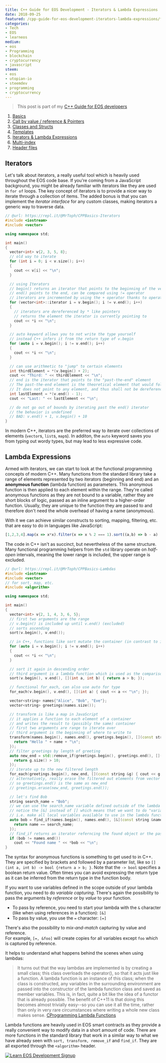 ```yaml
---
title: C++ Guide for EOS Development - Iterators & Lambda Expressions
date: 2018-09-25
featured: /cpp-guide-for-eos-development-iterators-lambda-expressions/featured.png
categories:
- Tech
- EOS
- learneos
medium:
- eos
- Programming
- blockchain
- cryptocurrency
- javascript
steem:
- eos
- utopian-io
- steemdev
- programming
- cryptocurrency
---
```


> This post is part of my [C++ Guide for EOS developers](/categories/learneos)

1. [Basics](/cpp-guide-for-eos-development-basics/)
1. [Call by value / reference & Pointers](/cpp-guide-for-eos-development-call-by-value-reference/)
1. [Classes and Structs](/cpp-guide-for-eos-development-classes-and-structs/)
1. [Templates](/cpp-guide-for-eos-development-templates)
1. [Iterators & Lambda Expressions](/cpp-guide-for-eos-development-iterators-lambda-expressions)
1. [Multi-index](/cpp-guide-for-eos-development-multi-index)
1. [Header files](/cpp-guide-for-eos-development-header-files)

## Iterators

Let's talk about iterators, a really useful tool which is heavily used throughout the EOS code base.
If you're coming from a JavaScript background, you might be already familiar with iterators like they are used in `for of` loops.
The key concept of iterators is to provide a nicer way to iterate through a collection of items.
The added bonus is that you can implement the _iterator interface_ for any custom classes, making iterators a generic way to traverse data.

```cpp
// @url: https://repl.it/@MrToph/CPPBasics-Iterators
#include <iostream>
#include <vector>

using namespace std;

int main()
{
  vector<int> v{2, 3, 5, 8};
  // old way to iterate
  for (int i = 0; i < v.size(); i++)
  {
    cout << v[i] << "\n";
  }

  // using Iterators
  // begin() returns an iterator that points to the beginning of the vector
  // end() points to the end, can be compared using != operator
  // iterators are incremented by using the + operator thanks to operator-overloading
  for (vector<int>::iterator i = v.begin(); i != v.end(); i++)
  {
    // iterators are dereferenced by * like pointers
    // returns the element the iterator is currently pointing to
    cout << *i << "\n";
  }

  // auto keyword allows you to not write the type yourself
  // instead C++ infers it from the return type of v.begin
  for (auto i = v.begin(); i != v.end(); i++)
  {
    cout << *i << "\n";
  }

  // can use arithmetic to "jump" to certain elements
  int thirdElement = *(v.begin() + 2);
  cout << "Third: " << thirdElement << "\n";
  // end is the iterator that points to the "past-the-end" element
  // The past-the-end element is the theoretical element that would follow the last element in the vector.
  // It does not point to any element, and thus shall not be dereferenced.
  int lastElement = *(v.end() - 1);
  cout << "Last: " << lastElement << "\n";

  // do not go out of bounds by iterating past the end() iterator
  // the behavior is undefined
  // BAD: v.end() + 1, v.begin() + 10
}

```

In modern C++, iterators are the preferred way to iterate over collections of elements (`vector`s, `list`s, `map`s).
In additon, the `auto` keyword saves you from typing out wordy types, but may lead to less expressive code.

## Lambda Expressions

Armed with iterators, we can start to look at the functional programming concepts of modern C++.
Many functions from the standard library take a range of elements represented by two iterators (beginning and end) and an **anonymous function** (lambda function) as parameters.
This anonymous function is then applied to each element within the range.
They're called anonymous functions as they are not bound to a variable, rather they are short blocks of logic, passed as an inline argument to a higher-order function.
Usually, they are unique to the function they are passed to and therefore don't need the whole overhead of having a name (anonymous).

With it we can achieve similar constructs to sorting, mapping, filtering, etc. that are easy to do in languages like JavaScript:

```js
[1,2,3,4].map(x => x*x).filter(x => x % 2 === 1).sort((a,b) => b - a)
```

The code in C++ isn't as succinct, but nevertheless of the same structure.
Many functional programming helpers from the `std` library operate on _half-open_ intervals, meaning the lower range is included, the upper range is excluded.

```cpp
// @url: https://repl.it/@MrToph/CPPBasics-Lambdas
#include <iostream>
#include <vector>
// for sort, map, etc.
#include <algorithm>

using namespace std;

int main()
{
  vector<int> v{2, 1, 4, 3, 6, 5};
  // first two arguments are the range
  // v.begin() is included up until v.end() (excluded)
  // sorts ascending
  sort(v.begin(), v.end());

  // in C++, functions like sort mutate the container (in contrast to immutability and returning new arrays in other languages)
  for (auto i = v.begin(); i != v.end(); i++)
  {
    cout << *i << "\n";
  }

  // sort it again in descending order
  // third argument is a lambda function which is used as the comparison for the sort
  sort(v.begin(), v.end(), [](int a, int b) { return a > b; });

  // functional for_each, can also use auto for type
  for_each(v.begin(), v.end(), [](int a) { cout << a << "\n"; });

  vector<string> names{"Alice", "Bob", "Eve"};
  vector<string> greetings(names.size());

  // transform is like a map in JavaScript
  // it applies a function to each element of a container
  // and writes the result to (possibly the same) container
  // first two arguments are range to iterate over
  // third argument is the beginning of where to write to
  transform(names.begin(), names.end(), greetings.begin(), [](const string &name) {
    return "Hello " + name + "\n";
  });
  // filter greetings by length of greeting
  auto new_end = std::remove_if(greetings.begin(), greetings.end(), [](const string &g) {
    return g.size() > 10;
  });
  // iterate up to the new filtered length
  for_each(greetings.begin(), new_end, [](const string &g) { cout << g; });
  // alternatively, really erase the filtered out elements from vector
  // so greetings.end() is the same as new_end
  // greetings.erase(new_end, greetings.end());

  // let's find Bob
  string search_name = "Bob";
  // we can use the search_name variable defined outside of the lambda scope
  // notice the [&] instead of [] which means that we want to do "variable capturing"
  // i.e. make all local variables available to use in the lambda function
  auto bob = find_if(names.begin(), names.end(), [&](const string &name) {
    return name == search_name;
  });
  // find_if returns an iterator referncing the found object or the past-the-end iterator if nothing was found
  if (bob != names.end())
    cout << "Found name " << *bob << "\n";
}

```

The syntax for anonymous functions is something to get used to in C++.
They are specified by brackets and followed by a parameter list, like so `[](int a, int b) -> bool {return a > b; }`.
Note that the `-> bool` specifies a boolean return value. Often times you can avoid expressing the return type as it can be inferred from the return type in the function body.

If you want to use variables defined in the scope outside of your lambda function, you need to do _variable capturing_.
There's again the possibility to pass the arguments by _reference_ or by _value_ to your function.

* To pass by reference, you need to start your lambda with the `&` character (like when using references in a function): `[&]`
* To pass by value, you use the `=` character: `[=]`

There's also the possibility to _mix-and-match_ capturing by value and reference.  
For example, `[=, &foo]` will create copies for all variables except `foo` which is captured by reference.

It helps to understand what happens behind the scenes when using lambdas:

> It turns out that the way lambdas are implemented is by creating a small class; this class overloads the operator(), so that it acts just like a function. A lambda function is an instance of this class; when the class is constructed, any variables in the surrounding environment are passed into the constructor of the lambda function class and saved as member variables. This is, in fact, quite a bit like the idea of a functor that is already possible. The benefit of C++11 is that doing this becomes almost trivially easy--so you can use it all the time, rather than only in very rare circumstances where writing a whole new class makes sense. [CProgramming Lambda Functions](https://www.cprogramming.com/c++11/c++11-lambda-closures.html)

Lambda functions are heavily used in EOS smart contracts as they provide a really convenient way to modify data in a short amount of code.
There are more functions in the standard library that work in a similar way to what we have already seen with `sort, transform, remove_if` and `find_if`.
They are all exported through the `<algorithm>` header.

[![Learn EOS Development Signup](https://cmichel.io/images/learneos_subscribe.png)](https://learneos.one#modal)
